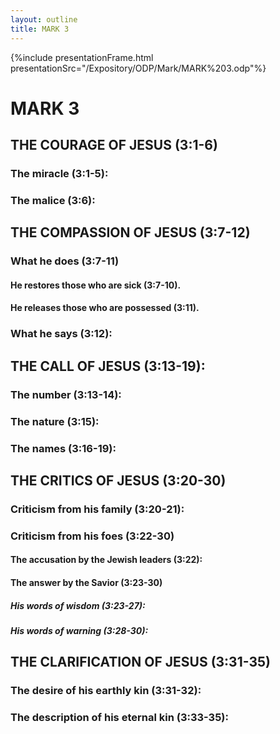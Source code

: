 ```yaml
---
layout: outline
title: MARK 3
---
```

{%include presentationFrame.html presentationSrc="/Expository/ODP/Mark/MARK%203.odp"%}

# MARK 3
## THE COURAGE OF JESUS (3:1-6) 
###  The miracle (3:1-5): 
###  The malice (3:6): 
## THE COMPASSION OF JESUS (3:7-12) 
###  What he does (3:7-11) 
####  He restores those who are sick (3:7-10). 
####  He releases those who are possessed (3:11). 
###  What he says (3:12): 
## THE CALL OF JESUS (3:13-19): 
###  The number (3:13-14): 
###  The nature (3:15): 
###  The names (3:16-19): 
## THE CRITICS OF JESUS (3:20-30) 
###  Criticism from his family (3:20-21): 
###  Criticism from his foes (3:22-30) 
####  The accusation by the Jewish leaders (3:22): 
####  The answer by the Savior (3:23-30) 
#####  His words of wisdom (3:23-27): 
#####  His words of warning (3:28-30): 
## THE CLARIFICATION OF JESUS (3:31-35) 
###  The desire of his earthly kin (3:31-32): 
###  The description of his eternal kin (3:33-35): 
